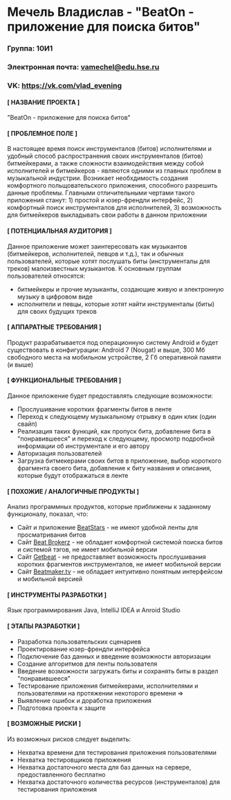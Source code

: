 Мечель Владислав - "BeatOn - приложение для поиска битов"
=========================================================
### Группа: 10И1
### Электронная почта: vamechel@edu.hse.ru
### VK: https://vk.com/vlad_evening
#### [ НАЗВАНИЕ ПРОЕКТА ]
"BeatOn - приложение для поиска битов"
#### [ ПРОБЛЕМНОЕ ПОЛЕ ] 
В настоящее время поиск инструменталов (битов) исполнителями и удобный способ распространения своих инструменталов (битов) битмейкерами, а также сложности взаимодействия между собой исполнителей и битмейкеров - являются одними из главных проблем в музыкальной индустрии. Возникает необхдимость создания комфортного польщовательского приложения, способного разрешить данные проблемы. Главными отличительными чертами такого приложения станут: 1) простой и юзер-френдли интерфейс, 2) комфортный поиск инструменталов для исполнителей, 3) возможность для битмейкеров выкладывать свои работы в данном приложении
#### [ ПОТЕНЦИАЛЬНАЯ АУДИТОРИЯ ]
Данное приложение может заинтересовать как музыкантов (битмейкеров, исполнителей, певцов и т.д.), так и обычных пользователей, которые хотят послушать биты (инструменталы для треков) малоизвестных музыкантов. 
К основным группам пользователей относятся:
* битмейкеры и прочие музыканты, создающие живую и электронную музыку в цифровом виде
* исполнители и певцы, которые хотят найти инструменталы (биты) для своих будущих треков
#### [ АППАРАТНЫЕ ТРЕБОВАНИЯ ]
Продукт разрабатывается под операционную систему Android и будет существовать в конфигурации: Android 7 (Nougat) и выше, 300 Мб свободного места на мобильном устройстве, 2 Гб оперативной памяти (и выше)
#### [ ФУНКЦИОНАЛЬНЫЕ ТРЕБОВАНИЯ ]
Данное приложение будет предоставлять следующие возможности:
* Прослушивание коротких фрагменты битов в ленте
* Переход к следующему музыкальному отрывку в один клик (один свайп)
* Реализация таких функций, как пропуск бита, добавление бита в "понравившееся" и переход к следующему,
 просмотр подробной информации об инструментале и его автору
* Авторизация пользователей
* Загрузка битмекерами своих битов в приложение, выбор короткого фрагмента своего бита, добавление к биту названия и описания, которые будут отображаться в ленте
#### [ ПОХОЖИЕ / АНАЛОГИЧНЫЕ ПРОДУКТЫ ]
Анализ программных продуктов, которые приближены к заданному функционалу, показал, что:
* Сайт и приложение [BeatStars](https://www.beatstars.com/) - не имеют удобной ленты для просматривания битов
* Сайт [Beat Brokerz](https://www.beatbrokerz.com/) - не обладает комфортной системой поиска битов и системой тэгов, не имеет мобильной версии
* Сайт [Getbeat](https://getbeat.ru/) - не предоставляет возможность прослушивания коротких фрагментов инструменталов, не имеет мобильной версии
* Сайт [Beatmaker.tv](https://beatmaker.tv/) - не обладает интуитивно понятным интерфейсом и мобильной версией
#### [ ИНСТРУМЕНТЫ РАЗРАБОТКИ ]
Язык программирования Java, IntelliJ IDEA и Anroid Studio
#### [ ЭТАПЫ РАЗРАБОТКИ ]
* Разработка пользовательских сценариев
* Проектирование юзер-френдли интерфейса
* Подключение баз данных и введение возможности авторизации
* Создание алгоритмов для ленты пользователя
* Введение возможности загружать биты и сохранять биты в раздел "понравившееся"
* Тестирование приложения битмейкерами, исполнителями и пользователями на протяжении некоторого времени => 
* Выявление ошибок и доработка приложения
* Подготовка проекта к защите
#### [ ВОЗМОЖНЫЕ РИСКИ ]
Из возможных рисков следует выделить:
* Нехватка времени для тестирования приложения пользователями
* Нехватка тестировщиков приложения
* Нехватка достаточного места для баз данных на сервере, предоставленного бесплатно
* Нехватка достаточного количества ресурсов (инструменталов) для тестирования приложения
